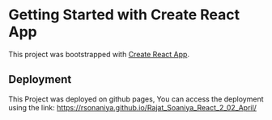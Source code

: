 # Getting Started with Create React App

This project was bootstrapped with [Create React App](https://github.com/facebook/create-react-app).

## Deployment
This Project was deployed on github pages, You can access the deployment using the link: https://rsonaniya.github.io/Rajat_Soaniya_React_2_02_April/
